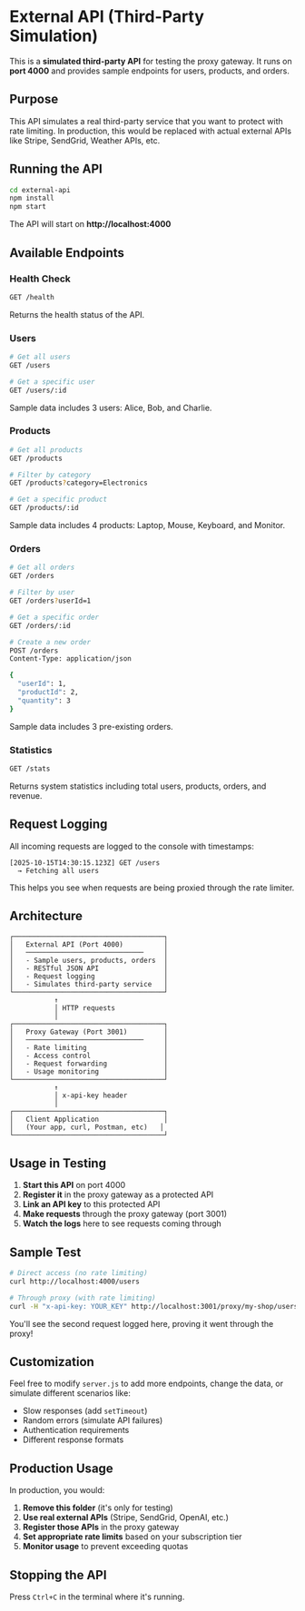 # External API (Third-Party Simulation)

This is a **simulated third-party API** for testing the proxy gateway. It runs on **port 4000** and provides sample endpoints for users, products, and orders.

## Purpose

This API simulates a real third-party service that you want to protect with rate limiting. In production, this would be replaced with actual external APIs like Stripe, SendGrid, Weather APIs, etc.

## Running the API

```bash
cd external-api
npm install
npm start
```

The API will start on **http://localhost:4000**

## Available Endpoints

### Health Check
```bash
GET /health
```
Returns the health status of the API.

### Users
```bash
# Get all users
GET /users

# Get a specific user
GET /users/:id
```

Sample data includes 3 users: Alice, Bob, and Charlie.

### Products
```bash
# Get all products
GET /products

# Filter by category
GET /products?category=Electronics

# Get a specific product
GET /products/:id
```

Sample data includes 4 products: Laptop, Mouse, Keyboard, and Monitor.

### Orders
```bash
# Get all orders
GET /orders

# Filter by user
GET /orders?userId=1

# Get a specific order
GET /orders/:id

# Create a new order
POST /orders
Content-Type: application/json

{
  "userId": 1,
  "productId": 2,
  "quantity": 3
}
```

Sample data includes 3 pre-existing orders.

### Statistics
```bash
GET /stats
```
Returns system statistics including total users, products, orders, and revenue.

## Request Logging

All incoming requests are logged to the console with timestamps:

```
[2025-10-15T14:30:15.123Z] GET /users
  → Fetching all users
```

This helps you see when requests are being proxied through the rate limiter.

## Architecture

```
┌─────────────────────────────────────┐
│   External API (Port 4000)          │
│   ─────────────────────────────     │
│   - Sample users, products, orders  │
│   - RESTful JSON API                │
│   - Request logging                 │
│   - Simulates third-party service   │
└─────────────────────────────────────┘
           ↑
           │ HTTP requests
           │
┌─────────────────────────────────────┐
│   Proxy Gateway (Port 3001)         │
│   ─────────────────────────────     │
│   - Rate limiting                   │
│   - Access control                  │
│   - Request forwarding              │
│   - Usage monitoring                │
└─────────────────────────────────────┘
           ↑
           │ x-api-key header
           │
┌─────────────────────────────────────┐
│   Client Application                │
│   (Your app, curl, Postman, etc)   │
└─────────────────────────────────────┘
```

## Usage in Testing

1. **Start this API** on port 4000
2. **Register it** in the proxy gateway as a protected API
3. **Link an API key** to this protected API
4. **Make requests** through the proxy gateway (port 3001)
5. **Watch the logs** here to see requests coming through

## Sample Test

```bash
# Direct access (no rate limiting)
curl http://localhost:4000/users

# Through proxy (with rate limiting)
curl -H "x-api-key: YOUR_KEY" http://localhost:3001/proxy/my-shop/users
```

You'll see the second request logged here, proving it went through the proxy!

## Customization

Feel free to modify `server.js` to add more endpoints, change the data, or simulate different scenarios like:
- Slow responses (add `setTimeout`)
- Random errors (simulate API failures)
- Authentication requirements
- Different response formats

## Production Usage

In production, you would:
1. **Remove this folder** (it's only for testing)
2. **Use real external APIs** (Stripe, SendGrid, OpenAI, etc.)
3. **Register those APIs** in the proxy gateway
4. **Set appropriate rate limits** based on your subscription tier
5. **Monitor usage** to prevent exceeding quotas

## Stopping the API

Press `Ctrl+C` in the terminal where it's running.
